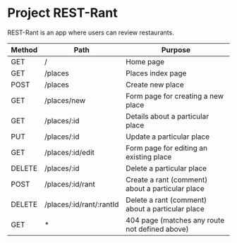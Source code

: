 # Project REST-Rant

REST-Rant is an app where users can review restaurants.

| Method | Path               | Purpose                                |
| ------ | ------------------ | -------------------------------------- |
| GET    | /                  | Home page                              |
| GET    | /places            | Places index page                      |
| POST   | /places            | Create new place                       |
| GET    | /places/new        | Form page for creating a new place     |
| GET    | /places/:id        | Details about a particular place      |
| PUT    | /places/:id        | Update a particular place              |
| GET    | /places/:id/edit   | Form page for editing an existing place |
| DELETE | /places/:id        | Delete a particular place              |
| POST   | /places/:id/rant   | Create a rant (comment) about a particular place |
| DELETE | /places/:id/rant/:rantId | Delete a rant (comment) about a particular place |
| GET    | *                  | 404 page (matches any route not defined above) |
